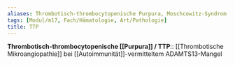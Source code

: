 ```yaml
---
aliases: Thrombotisch-thrombocytopenische Purpura, Moschcowitz-Syndrom, M. Moschcowitz
tags: [Modul/m17, Fach/Hämatologie, Art/Pathologie]
title: TTP
---
```

**Thrombotisch-thrombocytopenische [[Purpura]] / TTP**:: [[Thrombotische Mikroangiopathie]] bei [[Autoimmunität]]-vermitteltem ADAMTS13-Mangel